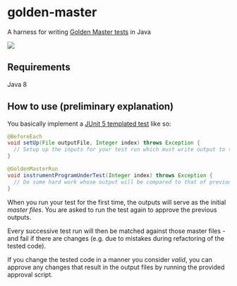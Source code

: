 # golden-master
A harness for writing [Golden Master tests](https://dzone.com/articles/testing-legacy-code-golden) in Java

[![](https://jitpack.io/v/maxbechtold/golden-master.svg)](https://jitpack.io/#maxbechtold/golden-master)

## Requirements
Java 8

## How to use (preliminary explanation)

You basically implement a [JUnit 5 templated test](http://junit.org/junit5/docs/current/user-guide/#writing-tests-test-templates) like so:

```java
@BeforeEach
void setUp(File outputFile, Integer index) throws Exception {
  // Setup up the inputs for your test run which must write output to the given file
}

@GoldenMasterRun
void instrumentProgramUnderTest(Integer index) throws Exception {
  // Do some hard work whose output will be compared to that of previous runs
}
```

When you run your test for the first time, the outputs will serve as the initial *master files*. You are asked to run the test again to approve the previous outputs.

Every successive test run will then be matched against those master files - and fail if there are changes (e.g. due to mistakes during refactoring of the tested code).

If you change the tested code in a manner you consider *valid*, you can approve any changes that result in the output files by running the provided approval script.
